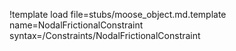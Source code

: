 !template load file=stubs/moose_object.md.template name=NodalFrictionalConstraint syntax=/Constraints/NodalFrictionalConstraint
